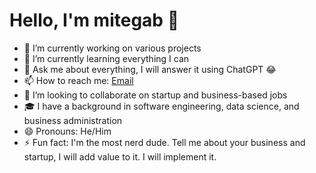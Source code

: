 # Hello, I'm mitegab 👋

- 🔭 I’m currently working on various projects
- 🌱 I’m currently learning everything I can
- 💬 Ask me about everything, I will answer it using ChatGPT 😂
- 📫 How to reach me: [Email](mailto:miteabebe60@gmail.com)
- 🤝 I’m looking to collaborate on startup and business-based jobs
- 🎓 I have a background in software engineering, data science, and business administration
- 😄 Pronouns: He/Him
- ⚡ Fun fact: I'm the most nerd dude. Tell me about your business and startup, I will add value to it. I will implement it.